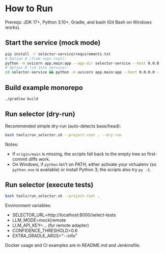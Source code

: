 # How to Run

Prereqs: JDK 17+, Python 3.10+, Gradle, and bash (Git Bash on Windows works).

## Start the service (mock mode)

```bash
pip install -r selector-service/requirements.txt
# Option A (from repo root):
python -m uvicorn app.main:app --app-dir selector-service --host 0.0.0.0 --port 8000
# Option B (cd into service):
cd selector-service && python -m uvicorn app.main:app --host 0.0.0.0 --port 8000
```

## Build example monorepo

```bash
./gradlew build
```

## Run selector (dry-run)

Recommended simple dry-run (auto-detects base/head):

```bash
bash tools/run_selector.sh --project-root . --dry-run
```

Notes:
- If `origin/main` is missing, the scripts fall back to the empty tree so first-commit diffs work.
- On Windows, if `python` isn't on PATH, either activate your virtualenv (so `python.exe` is available) or install Python 3; the scripts also try `py -3`.

## Run selector (execute tests)

```bash
bash tools/run_selector.sh --project-root .
```

Environment variables:
- SELECTOR_URL=http://localhost:8000/select-tests
- LLM_MODE=mock|remote
- LLM_API_KEY=... (for remote adapter)
- CONFIDENCE_THRESHOLD=0.6
- EXTRA_GRADLE_ARGS="--info"

Docker usage and CI examples are in README.md and Jenkinsfile.
